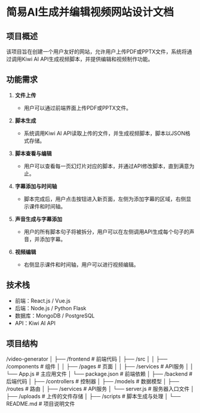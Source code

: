 # 简易AI生成并编辑视频网站设计文档

## 项目概述
该项目旨在创建一个用户友好的网站，允许用户上传PDF或PPTX文件，系统将通过调用Kiwi AI API生成视频脚本，并提供编辑和视频制作功能。

## 功能需求

1. **文件上传**
   - 用户可以通过前端界面上传PDF或PPTX文件。

2. **脚本生成**
   - 系统调用Kiwi AI API读取上传的文件，并生成视频脚本，脚本以JSON格式存储。

3. **脚本查看与编辑**
   - 用户可以查看每一页幻灯片对应的脚本，并通过API修改脚本，直到满意为止。

4. **字幕添加与时间轴**
   - 脚本完成后，用户点击按钮进入新页面，左侧为添加字幕的区域，右侧显示课件和时间轴。

5. **声音生成与字幕添加**
   - 用户的所有脚本句子将被拆分，用户可以在左侧调用API生成每个句子的声音，并添加字幕。

6. **视频编辑**
   - 右侧显示课件和时间轴，用户可以进行视频编辑。

## 技术栈
- 前端：React.js / Vue.js
- 后端：Node.js / Python Flask
- 数据库：MongoDB / PostgreSQL
- API：Kiwi AI API

## 项目结构

/video-generator
│
├── /frontend                  # 前端代码
│   ├── /src
│   │   ├── /components        # 组件
│   │   ├── /pages             # 页面
│   │   ├── /services          # API服务
│   │   └── App.js             # 主应用文件
│   └── package.json           # 前端依赖
│
├── /backend                   # 后端代码
│   ├── /controllers           # 控制器
│   ├── /models                # 数据模型
│   ├── /routes                # 路由
│   ├── /services              # API服务
│   └── server.js              # 服务器入口文件
│
├── /uploads                   # 上传的文件存储
│
├── /scripts                   # 脚本生成与处理
│
└── README.md                  # 项目说明文件